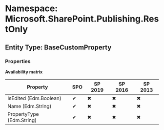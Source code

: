 # Namespace: Microsoft.SharePoint.Publishing.RestOnly

## Entity Type: BaseCustomProperty

### Properties

**Availability matrix**

Property | SPO | SP 2019 | SP 2016 | SP 2013
----------|-----|---------|---------|--------
IsEdited (Edm.Boolean) | ✔ | ✖ | ✖ | ✖
Name (Edm.String) | ✔ | ✖ | ✖ | ✖
PropertyType (Edm.String) | ✔ | ✖ | ✖ | ✖

